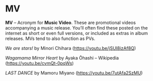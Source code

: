 # MV

**MV** – Acronym for **Music Video**. These are promotional videos accompanying a music release. You’ll often find these posted on the internet as short or even full versions, or included as extras in album releases. MVs tend to also function as PVs.

_We are stars!_ by Minori Chihara (https://youtu.be/jSUI8izAf8Q)

_Wagamama Mirror Heart_ by Ayaka Ōhashi – Wikipedia (https://youtu.be/cvmQt-0pqWs)

_LAST DANCE_ by Mamoru Miyano (https://youtu.be/7utAfa2SzMU)
